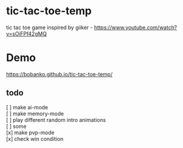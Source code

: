 # tic-tac-toe-temp

tic tac toe game inspired by giiker - https://www.youtube.com/watch?v=sOiFPf42gMQ

# Demo

https://bobanko.github.io/tic-tac-toe-temp/

## todo

[ ] make ai-mode  
[ ] make memory-mode  
[ ] play different random intro animations  
[ ] some  
[x] make pvp-mode  
[x] check win condition
